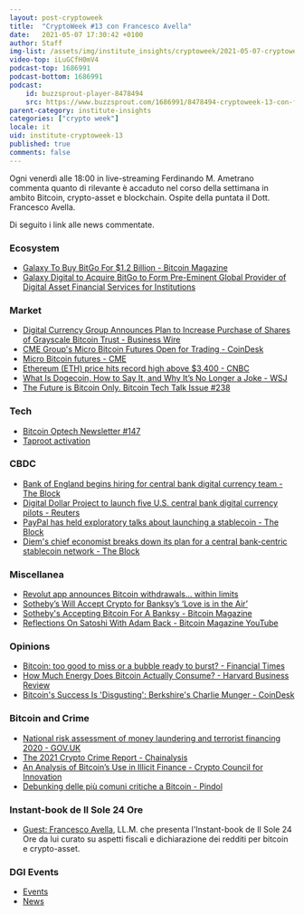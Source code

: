 ```yaml
---
layout: post-cryptoweek
title:  "CryptoWeek #13 con Francesco Avella"
date:   2021-05-07 17:30:42 +0100
author: Staff
img-list: /assets/img/institute_insights/cryptoweek/2021-05-07-cryptoweek-thumb.jpg
video-top: iLuGCfH0mV4
podcast-top: 1686991
podcast-bottom: 1686991
podcast:
    id: buzzsprout-player-8478494
    src: https://www.buzzsprout.com/1686991/8478494-cryptoweek-13-con-francesco-avella-07-maggio-2021.js?container_id=buzzsprout-player-8478494&player=small
parent-category: institute-insights
categories: ["crypto week"]
locale: it
uid: institute-cryptoweek-13
published: true
comments: false
---
```

Ogni venerdì alle 18:00 in live-streaming Ferdinando M. Ametrano commenta quanto di rilevante è accaduto nel corso della settimana in ambito Bitcoin, crypto-asset e blockchain.
Ospite della puntata il Dott. Francesco Avella.

Di seguito i link alle news commentate.

### Ecosystem

- [Galaxy To Buy BitGo For $1.2 Billion - Bitcoin Magazine](https://bitcoinmagazine.com/business/galaxy-to-buy-bitgo-for-1-2-billion)
- [Galaxy Digital to Acquire BitGo to Form Pre-Eminent Global Provider of Digital Asset Financial Services for Institutions](https://www.newswire.ca/news-releases/galaxy-digital-to-acquire-bitgo-to-form-pre-eminent-global-provider-of-digital-asset-financial-services-for-institutions-834031710.html)

### Market

- [Digital Currency Group Announces Plan to Increase Purchase of Shares of Grayscale Bitcoin Trust - Business Wire](https://www.businesswire.com/news/home/20210503005293/en/Digital-Currency-Group-Announces-Plan-to-Increase-Purchase-of-Shares-of-Grayscale-Bitcoin-Trust-OTCQX-GBTC)
- [CME Group's Micro Bitcoin Futures Open for Trading - CoinDesk](https://www.coindesk.com/cme-micro-bitcoin-futures)
- [Micro Bitcoin futures - CME](https://www.cmegroup.com/trading/micro-bitcoin-futures.html)
- [Ethereum (ETH) price hits record high above $3,400 - CNBC](https://www.cnbc.com/2021/05/04/ethereum-eth-price-hits-record-high-above-3400.html)
- [What Is Dogecoin, How to Say It, and Why It’s No Longer a Joke - WSJ](https://www.wsj.com/articles/what-is-dogecoin-how-to-say-it-and-why-its-no-longer-a-joke-thanks-elon-11612820776?mod=markets_featst_pos2)
- [The Future is Bitcoin Only. Bitcoin Tech Talk Issue #238](https://jimmysong.substack.com/p/the-future-is-bitcoin-only-bitcoin)

### Tech

- [Bitcoin Optech Newsletter #147](https://bitcoinops.org/en/newsletters/2021/05/05/)
- [Taproot activation](https://taproot.watch/)

### CBDC

- [Bank of England begins hiring for central bank digital currency team - The Block](https://www.theblockcrypto.com/linked/103424/bank-of-england-hiring-cbdc-team)
- [Digital Dollar Project to launch five U.S. central bank digital currency pilots - Reuters](https://www.reuters.com/business/finance/digital-dollar-project-launch-five-us-central-bank-digital-currency-pilots-2021-05-03)
- [PayPal has held exploratory talks about launching a stablecoin - The Block](https://www.theblockcrypto.com/post/103617/paypal-has-held-exploratory-talks-about-launching-a-stablecoin-sources)
- [Diem's chief economist breaks down its plan for a central bank-centric stablecoin network - The Block](https://www.theblockcrypto.com/post/103536/diems-economist-plan-stablecoin-cbdc)

### Miscellanea

- [Revolut app announces Bitcoin withdrawals… within limits](https://cointelegraph.com/news/revolut-app-announces-bitcoin-withdrawals-within-limits)
- [Sotheby’s Will Accept Crypto for Banksy’s ‘Love is in the Air’](https://www.sothebys.com/en/buy/auction/2021/contemporary-art-evening-auction/love-is-in-the-air-2)
- [Sotheby's Accepting Bitcoin For A Banksy - Bitcoin Magazine](https://bitcoinmagazine.com/culture/sothebys-accepting-bitcoin-for-a-banksy)
- [Reflections On Satoshi With Adam Back - Bitcoin Magazine YouTube](https://www.youtube.com/watch?v=3CEROEMaebM&t=272s)

### Opinions

- [Bitcoin: too good to miss or a bubble ready to burst? - Financial Times](https://www.ft.com/content/be796d33-a5e7-4753-98a8-b586f1680d58)
- [How Much Energy Does Bitcoin Actually Consume? - Harvard Business Review](https://hbr.org/2021/05/how-much-energy-does-bitcoin-actually-consume)
- [Bitcoin's Success Is 'Disgusting': Berkshire's Charlie Munger - CoinDesk](https://www.coindesk.com/bitcoins-success-is-disgusting-berkshires-charlie-munger)

### Bitcoin and Crime

- [National risk assessment of money laundering and terrorist financing 2020 - GOV.UK](https://www.gov.uk/government/publications/national-risk-assessment-of-money-laundering-and-terrorist-financing-2020)
- [The 2021 Crypto Crime Report - Chainalysis](https://go.chainalysis.com/rs/503-FAP-074/images/Chainalysis-Crypto-Crime-2021.pdf)
- [An Analysis of Bitcoin’s Use in Illicit Finance - Crypto Council for Innovation](https://cryptoforinnovation.org/resources/Analysis_of_Bitcoin_in_Illicit_Finance.pdf)
- [Debunking delle più comuni critiche a Bitcoin - Pindol](https://www.albertodeluigi.com/2021/04/30/debunking-critiche-bitcoin/)

### Instant-book de Il Sole 24 Ore

- [Guest: Francesco Avella](https://www.linkedin.com/posts/ferdinandoametrano_cryptoweek-bitcoin-activity-6796311659150413824-kg-z), LL.M. che presenta l'Instant-book de Il Sole 24 Ore da lui curato su aspetti fiscali e dichiarazione dei redditi per bitcoin e crypto-asset.

### DGI Events

- [Events](https://dgi.io/events/)
- [News](https://dgi.io/news/)
